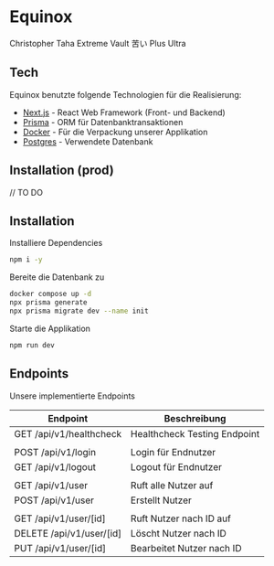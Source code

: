 # Equinox
Christopher Taha Extreme Vault 苦い Plus Ultra

## Tech

Equinox benutzte folgende Technologien für die Realisierung:

- [Next.js](https://nextjs.org/) - React Web Framework (Front- und Backend)
- [Prisma](https://www.prisma.io/) - ORM für Datenbanktransaktionen
- [Docker](https://www.docker.com/) - Für die Verpackung unserer Applikation
- [Postgres](https://www.postgresql.org/) - Verwendete Datenbank

## Installation (prod)
// TO DO

## Installation

Installiere Dependencies

```sh
npm i -y
```
Bereite die Datenbank zu
```sh
docker compose up -d
npx prisma generate
npx prisma migrate dev --name init
```
Starte die Applikation
```sh
npm run dev
```

## Endpoints

Unsere implementierte Endpoints

| Endpoint | Beschreibung |
| ------ | ------ |
| GET /api/v1/healthcheck | Healthcheck Testing Endpoint |
|  |  |
| POST /api/v1/login | Login für Endnutzer |
| GET /api/v1/logout | Logout für Endnutzer |
|  |  |
| GET /api/v1/user | Ruft alle Nutzer auf |
| POST /api/v1/user | Erstellt Nutzer |
|  |  |
| GET /api/v1/user/[id] | Ruft Nutzer nach ID auf |
| DELETE /api/v1/user/[id] | Löscht Nutzer nach ID |
| PUT /api/v1/user/[id] | Bearbeitet Nutzer nach ID |